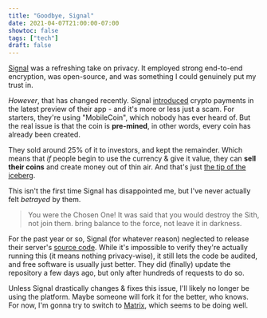 ```yaml
---
title: "Goodbye, Signal"
date: 2021-04-07T21:00:00-07:00
showtoc: false
tags: ["tech"]
draft: false
---
```


[Signal](https://signal.org/) was a refreshing take on privacy. It employed strong end-to-end encryption, was open-source, and was something I could genuinely put my trust in.

_However_, that has changed recently. Signal [introduced](https://twitter.com/signalapp/status/1379472676905963523) crypto payments in the latest preview of their app - and it's more or less just a scam. For starters, they're using "MobileCoin", which nobody has ever heard of. But the real issue is that the coin is **pre-mined**, in other words, every coin has already been created.

They sold around 25% of it to investors, and kept the remainder. Which means that _if_ people begin to use the currency & give it value, they can **sell their coins** and create money out of thin air. And that's just [the tip of the iceberg](https://www.reddit.com/r/signal/comments/mm6nad/bought_mobilecoin_you_might_have_been_scammed_375/).

This isn't the first time Signal has disappointed me, but I've never actually felt _betrayed_ by them.

> You were the Chosen One! It was said that you would destroy the Sith, not join them. bring balance to the force, not leave it in darkness.

For the past year or so, Signal (for whatever reason) neglected to release their server's [source code](https://github.com/signalapp/Signal-Server). While it's impossible to verify they're actually running this (it means nothing privacy-wise), it still lets the code be audited, and free software is usually just better. They did (finally) update the repository a few days ago, but only after hundreds of requests to do so.

Unless Signal drastically changes & fixes this issue, I'll likely no longer be using the platform. Maybe someone will fork it for the better, who knows. For now, I'm gonna try to switch to [Matrix](https://matrix.org/), which seems to be doing well.
